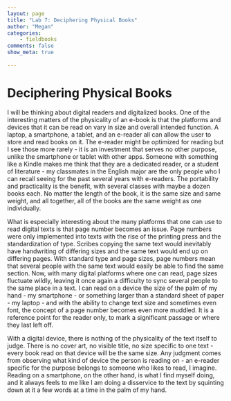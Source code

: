 ```yaml
---
layout: page  
title: "Lab 7: Deciphering Physical Books"  
author: "Megan"  
categories:  
    - fieldbooks
comments: false  
show_meta: true
    
---
```

 
# Deciphering Physical Books
 
I will be thinking about digital readers and digitalized books. One of the interesting matters of the physicality of an e-book is that the platforms and devices that it can be read on vary in size and overall intended function.  A laptop, a smartphone, a tablet, and an e-reader all can allow the user to store and read books on it. The e-reader might be optimized for reading but I see those more rarely - it is an investment that serves no other purpose, unlike the smartphone or tablet with other apps. Someone with something like a Kindle makes me think that they are a dedicated reader, or a student of literature - my classmates in the English major are the only people who I can recall seeing for the past several years with e-readers. The portability and practicality is the benefit, with several classes with maybe a dozen books each. No matter the length of the book, it is the same size and same weight, and all together, all of the books are the same weight as one individually.

What is especially interesting about the many platforms that one can use to read digital texts is that page number becomes an issue. Page numbers were only implemented into texts with the rise of the printing press and the standardization of type. Scribes copying the same text would inevitably have handwriting of differing sizes and the same text would end up on differing pages. With standard type and page sizes, page numbers mean that several people with the same text would easily be able to find the same section. Now, with many digital platforms where one can read, page sizes fluctuate wildly, leaving it once again a difficulty to sync several people to the same place in a text. I can read on a device the size of the palm of my hand - my smartphone -  or something larger than a standard sheet of paper - my laptop - and with the ability to change text size and sometimes even font, the concept of a page number becomes even more muddled. It is a reference point for the reader only, to mark a significant passage or where they last left off.

With a digital device, there is nothing of the physicality of the text itself to judge. There is no cover art, no visible title, no size specific to one text - every book read on that device will be the same size. Any judgment comes from observing what kind of device the person is reading on - an e-reader specific for the purpose belongs to someone who likes to read, I imagine. Reading on a smartphone, on the other hand, is what I find myself doing, and it always feels to me like I am doing a disservice to the text by squinting down at it a few words at a time in the palm of my hand.

